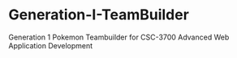# Generation-I-TeamBuilder
Generation 1 Pokemon Teambuilder for CSC-3700 Advanced Web Application Development
